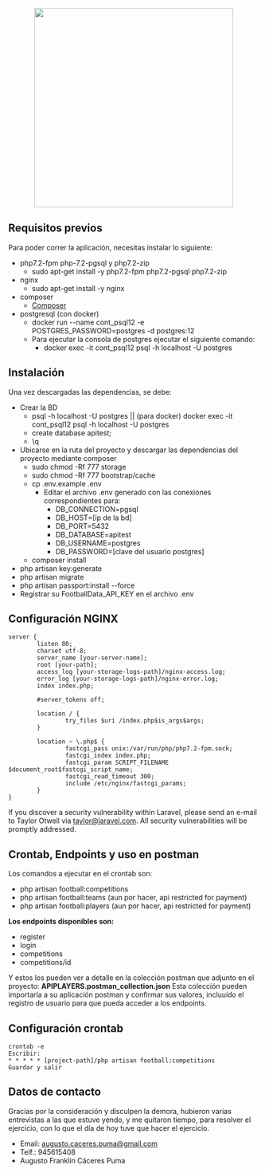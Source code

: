 <p align="center"><img src="https://res.cloudinary.com/dtfbvvkyp/image/upload/v1566331377/laravel-logolockup-cmyk-red.svg" width="400"></p>

## Requisitos previos

Para poder correr la aplicación, necesitas instalar lo siguiente:

- php7.2-fpm php-7.2-pgsql y php7.2-zip
    - sudo apt-get install -y php7.2-fpm php7.2-pgsql php7.2-zip
- nginx
    - sudo apt-get install -y nginx
- composer
    - [Composer](getcomposer.org)
- postgresql (con docker)
    - docker run --name cont_psql12 -e POSTGRES_PASSWORD=postgres -d postgres:12
    - Para ejecutar la consola de postgres ejecutar el siguiente comando:
        - docker exec -it cont_psql12 psql -h localhost -U postgres
    

## Instalación

Una vez descargadas las dependencias, se debe:

 - Crear la BD
    - psql -h localhost -U postgres || (para docker) docker exec -it cont_psql12 psql -h localhost -U postgres
    - create database apitest;
    - \q
 - Ubicarse en la ruta del proyecto y descargar las dependencias del proyecto mediante composer
    - sudo chmod -Rf 777 storage
    - sudo chmod -Rf 777 bootstrap/cache
    - cp .env.example .env
        - Editar el archivo .env generado con las conexiones correspondientes para:
            - DB_CONNECTION=pgsql
            - DB_HOST=[ip de la bd]
            - DB_PORT=5432
            - DB_DATABASE=apitest
            - DB_USERNAME=postgres
            - DB_PASSWORD=[clave del usuario postgres]
    -  composer install
 - php artisan key:generate
 - php artisan migrate
 - php artisan passport:install --force
 - Registrar su FootballData_API_KEY en el archivo .env

## Configuración NGINX
```
server {
        listen 80;
        charset utf-8;
        server_name [your-server-name];
        root [your-path];
        access_log [your-storage-logs-path]/nginx-access.log;
        error_log [your-storage-logs-path]/nginx-error.log;
        index index.php;

        #server_tokens off;

        location / {
                try_files $uri /index.php$is_args$args;
        }

        location ~ \.php$ {
                fastcgi_pass unix:/var/run/php/php7.2-fpm.sock;
                fastcgi_index index.php;
                fastcgi_param SCRIPT_FILENAME $document_root$fastcgi_script_name;
                fastcgi_read_timeout 300;
                include /etc/nginx/fastcgi_params;
        }
}
```

If you discover a security vulnerability within Laravel, please send an e-mail to Taylor Otwell via [taylor@laravel.com](mailto:taylor@laravel.com). All security vulnerabilities will be promptly addressed.

## Crontab, Endpoints y uso en postman

Los comandos a ejecutar en el crontab son:

-  php artisan football:competitions
-  php artisan football:teams (aun por hacer, api restricted for payment)
-  php artisan football:players (aun por hacer, api restricted for payment)

**Los endpoints disponibles son:**
- register
- login
- competitions
- competitions/id

Y estos los pueden ver a detalle en la colección postman que adjunto en el proyecto: __APIPLAYERS.postman_collection.json__
Esta colección pueden importarla a su aplicación postman y confirmar sus valores, incluuído el registro de usuario para que pueda acceder a los endpoints.
 

## Configuración crontab
```
crontab -e
Escribir:
* * * * * [project-path]/php artisan football:competitions
Guardar y salir 

```

## Datos de contacto

Gracias por la consideración y disculpen la demora, hubieron varias entrevistas a las que estuve yendo, y me quitaron tiempo, 
para resolver el ejercicio, con lo que el día de hoy tuve que hacer el ejercicio.
 - Email: augusto.caceres.puma@gmail.com
 - Telf.: 945615408
 - Augusto Franklin Cáceres Puma
